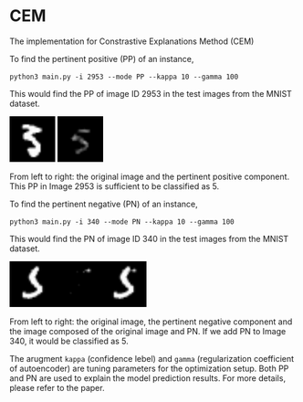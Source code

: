 # CEM
The implementation for Constrastive Explanations Method (CEM)

To find the pertinent positive (PP) of an instance, 

```python3
python3 main.py -i 2953 --mode PP --kappa 10 --gamma 100
```
This would find the PP of image ID 2953 in the test images from the MNIST dataset.

<img src="/Results/PP_ID2953_Gamma_100.0/Orig_original5.png" width="80" height="80"> <img src="/Results/PP_ID2953_Gamma_100.0/Delta_id2953_kappa10.0_Orig5_Adv3_Delta5.png" width="80" height="80">


From left to right: the original image and the pertinent positive component. This PP in Image 2953 is sufficient to be classified as 5.

To find the pertinent negative (PN) of an instance,

```python3
python3 main.py -i 340 --mode PN --kappa 10 --gamma 100
```
This would find the PN of image ID 340 in the test images from the MNIST dataset.

<img src="/Results/PN_ID340_Gamma_100.0/Orig_original3.png" width="80" height="80"><img src="/Results/PN_ID340_Gamma_100.0/Delta_id340_kappa10.0_Orig3_Adv5_Delta8.png" width="80" height="80"><img src="/Results/PN_ID340_Gamma_100.0/Adv_id340_kappa10.0_Orig3_Adv5_Delta8.png" width="80" height="80">


From left to right: the original image, the pertinent negative component and the image composed of the original image and PN. If we add PN to Image 340, it would be classified as 5.

The arugment `kappa` (confidence lebel) and `gamma` (regularization coefficient of autoencoder) are tuning parameters for the optimization setup. Both PP and PN are used to explain the model prediction results. For more details, please refer to the paper.
